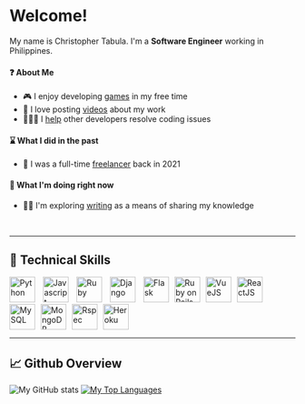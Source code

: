# Welcome!
My name is Christopher Tabula. I'm a **Software Engineer** working in Philippines.

#### ❓ About Me
- 🎮 I enjoy developing [games](https://netervati.itch.io/) in my free time
- 📼 I love posting [videos](https://www.youtube.com/channel/UCgUi5Rnx51H1nHSX6Rl99Kg) about my work
- 👨🏽‍🏫 I [help](https://stackoverflow.com/users/17811563/christopher-tabula) other developers resolve coding issues

#### ⌛ What I did in the past
-  🌱 I was a full-time [freelancer](https://www.upwork.com/freelancers/~0107c82810d5582362) back in 2021
#### 📅 What I'm doing right now
- ✍🏽 I'm exploring [writing](https://dev.to/netervati) as a means of sharing my knowledge
<br>
<hr>

## 🧰 Technical Skills
<img style="margin-right: 10px" width=45 title="Python" src="https://cdn.jsdelivr.net/gh/devicons/devicon/icons/python/python-original.svg" /> <img style="margin-right: 10px" width=45 title="Javascript"  src="https://cdn.jsdelivr.net/gh/devicons/devicon/icons/javascript/javascript-original.svg" /> <img style="margin-right: 10px" width=45 title="Ruby" src="https://cdn.jsdelivr.net/gh/devicons/devicon/icons/ruby/ruby-original.svg" /> <img style="margin-right: 10px" width=45 title="Django" src="https://cdn.jsdelivr.net/gh/devicons/devicon/icons/django/django-plain.svg" /> <img style="margin-right: 10px" width=45 title="Flask"  src="https://cdn.jsdelivr.net/gh/devicons/devicon/icons/flask/flask-original.svg" /><img style="margin-right: 10px" width=45 title="Ruby on Rails" src="https://cdn.jsdelivr.net/gh/devicons/devicon/icons/rails/rails-original-wordmark.svg" /><img style="margin-right: 10px" width=45 title="VueJS"  src="https://cdn.jsdelivr.net/gh/devicons/devicon/icons/vuejs/vuejs-original.svg" /><img style="margin-right: 10px" width=45 title="ReactJS" src="https://cdn.jsdelivr.net/gh/devicons/devicon/icons/react/react-original.svg" /><img style="margin-right: 10px" width=45 title="MySQL"  src="https://cdn.jsdelivr.net/gh/devicons/devicon/icons/mysql/mysql-original.svg" /><img style="margin-right: 10px" width=45 title="MongoDB" src="https://cdn.jsdelivr.net/gh/devicons/devicon/icons/mongodb/mongodb-original.svg" /><img style="margin-right: 10px" width=45 title="Rspec" src="https://cdn.jsdelivr.net/gh/devicons/devicon/icons/rspec/rspec-original.svg" /><img style="margin-right: 10px" width=45 title="Heroku" src="https://cdn.jsdelivr.net/gh/devicons/devicon/icons/heroku/heroku-original.svg" /> 
<br>
<hr>

## 📈 Github Overview
![My GitHub stats](https://github-readme-stats.vercel.app/api?username=netervati&theme=default&show_icons=true)
[![My Top Languages](https://github-readme-stats.vercel.app/api/top-langs/?username=netervati&layout=compact)](https://github.com/netervati/github-readme-stats)

